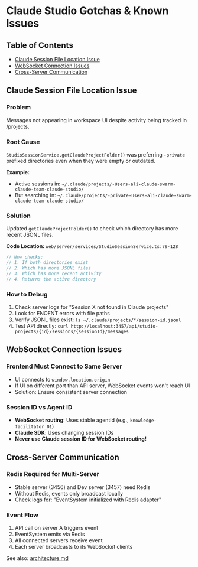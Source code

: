 # Claude Studio Gotchas & Known Issues

## Table of Contents

- [Claude Session File Location Issue](#claude-session-file-location-issue)
- [WebSocket Connection Issues](#websocket-connection-issues)
- [Cross-Server Communication](#cross-server-communication)

## Claude Session File Location Issue

### Problem

Messages not appearing in workspace UI despite activity being tracked in /projects.

### Root Cause

`StudioSessionService.getClaudeProjectFolder()` was preferring `-private` prefixed directories even when they were empty or outdated.

**Example:**

- Active sessions in: `~/.claude/projects/-Users-ali-claude-swarm-claude-team-claude-studio/`
- But searching in: `~/.claude/projects/-private-Users-ali-claude-swarm-claude-team-claude-studio/`

### Solution

Updated `getClaudeProjectFolder()` to check which directory has more recent JSONL files.

**Code Location:** `web/server/services/StudioSessionService.ts:79-128`

```typescript
// Now checks:
// 1. If both directories exist
// 2. Which has more JSONL files
// 3. Which has more recent activity
// 4. Returns the active directory
```

### How to Debug

1. Check server logs for "Session X not found in Claude projects"
2. Look for ENOENT errors with file paths
3. Verify JSONL files exist: `ls ~/.claude/projects/*/session-id.jsonl`
4. Test API directly: `curl http://localhost:3457/api/studio-projects/{id}/sessions/{sessionId}/messages`

## WebSocket Connection Issues

### Frontend Must Connect to Same Server

- UI connects to `window.location.origin`
- If UI on different port than API server, WebSocket events won't reach UI
- Solution: Ensure consistent server connection

### Session ID vs Agent ID

- **WebSocket routing**: Uses stable agentId (e.g., `knowledge-facilitator_01`)
- **Claude SDK**: Uses changing session IDs
- **Never use Claude session ID for WebSocket routing!**

## Cross-Server Communication

### Redis Required for Multi-Server

- Stable server (3456) and Dev server (3457) need Redis
- Without Redis, events only broadcast locally
- Check logs for: "EventSystem initialized with Redis adapter"

### Event Flow

1. API call on server A triggers event
2. EventSystem emits via Redis
3. All connected servers receive event
4. Each server broadcasts to its WebSocket clients

See also: [architecture.md](./architecture.md#cross-server-communication-architecture)
